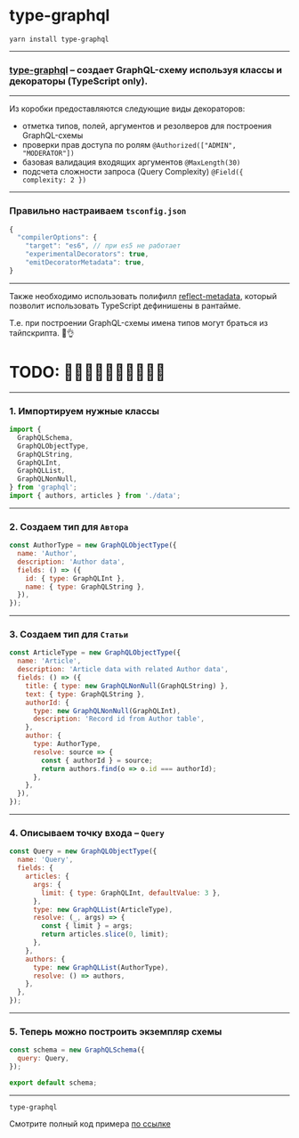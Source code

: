 # type-graphql

`yarn install type-graphql`

-----

### [type-graphql](https://github.com/19majkel94/type-graphql) – создает GraphQL-схему используя классы и декораторы (TypeScript only).

-----

Из коробки предоставляются следующие виды декораторов:

- отметка типов, полей, аргументов и резолверов для построения GraphQL-схемы
- проверки прав доступа по ролям `@Authorized(["ADMIN", "MODERATOR"])`
- базовая валидация входящих аргументов `@MaxLength(30)`
- подсчета сложности запроса (Query Complexity) `@Field({ complexity: 2 })`

-----

### Правильно настраиваем `tsconfig.json`

```js
{
  "compilerOptions": {
    "target": "es6", // при es5 не работает
    "experimentalDecorators": true,
    "emitDecoratorMetadata": true,
}

```

-----

Также необходимо использовать полифилл [reflect-metadata](https://github.com/rbuckton/reflect-metadata), который позволит использовать TypeScript дефинишены в рантайме.

Т.е. при построении GraphQL-схемы имена типов могут браться из тайпскрипта. 💪👌

# TODO: 🛑🛑🛑🛑🛑🛑🛑🛑🛑🛑

-----

### 1. Импортируем нужные классы

```js
import {
  GraphQLSchema,
  GraphQLObjectType,
  GraphQLString,
  GraphQLInt,
  GraphQLList,
  GraphQLNonNull,
} from 'graphql';
import { authors, articles } from './data';

```

-----

### 2. Cоздаем тип для `Автора`

```js
const AuthorType = new GraphQLObjectType({
  name: 'Author',
  description: 'Author data',
  fields: () => ({
    id: { type: GraphQLInt },
    name: { type: GraphQLString },
  }),
});

```

-----

### 3. Cоздаем тип для `Статьи`

<div class="code-500">

```js
const ArticleType = new GraphQLObjectType({
  name: 'Article',
  description: 'Article data with related Author data',
  fields: () => ({
    title: { type: new GraphQLNonNull(GraphQLString) },
    text: { type: GraphQLString },
    authorId: {
      type: new GraphQLNonNull(GraphQLInt),
      description: 'Record id from Author table',
    },
    author: {
      type: AuthorType,
      resolve: source => {
        const { authorId } = source;
        return authors.find(o => o.id === authorId);
      },
    },
  }),
});

```

</div>

<span class="fragment" data-code-focus="11-17" />

-----

### 4. Описываем точку входа – `Query`

```js
const Query = new GraphQLObjectType({
  name: 'Query',
  fields: {
    articles: {
      args: {
        limit: { type: GraphQLInt, defaultValue: 3 },
      },
      type: new GraphQLList(ArticleType),
      resolve: (_, args) => {
        const { limit } = args;
        return articles.slice(0, limit);
      },
    },
    authors: {
      type: new GraphQLList(AuthorType),
      resolve: () => authors,
    },
  },
});

```

<span class="fragment" data-code-focus="4-13" />
<span class="fragment" data-code-focus="5-7" />
<span class="fragment" data-code-focus="8" />
<span class="fragment" data-code-focus="9-12" />
<span class="fragment" data-code-focus="14-17" />

-----

### 5. Теперь можно построить экземпляр схемы

```js
const schema = new GraphQLSchema({
  query: Query,
});

export default schema;

```

-----

`type-graphql`

Смотрите полный код примера [по ссылке](https://github.com/nodkz/conf-talks/blob/master/articles/graphql/schema-build-ways/type-graphql.ts)
